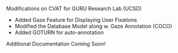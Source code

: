 Modifications on CVAT for GURU Research Lab (UCSD)
- Added Gaze Feature for Displaying User Fixations
- Modified the Database Model along w. Gaze Annotation (COCO)
- Added GOTURN for auto-annotation

Additional Documentation Coming Soon!
